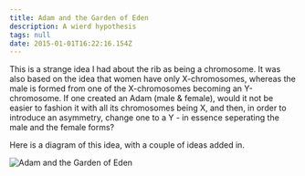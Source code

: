 ```yaml
---
title: Adam and the Garden of Eden
description: A wierd hypothesis
tags: null
date: 2015-01-01T16:22:16.154Z
---
```


This is a strange idea I had about the rib as being a chromosome. It was also based on the idea that women have only X-chromosomes, whereas the male is formed from one of the X-chromosomes becoming an Y-chromosome. If one created an Adam (male & female), would it not be easier to fashion it with all its chromosomes being X, and then, in order to introduce an asymmetry, change one to a Y - in essence seperating the male and the female forms?

Here is a diagram of this idea, with a couple of ideas added in.

![Adam and the Garden of Eden](/posts/img/qkab/Adam%20in%20Gan%20Eden.svg)
